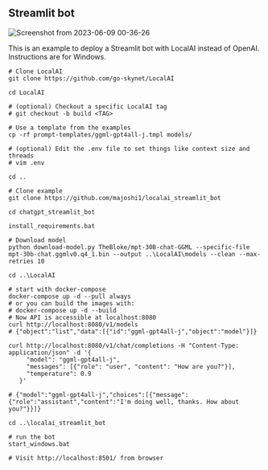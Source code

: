 ## Streamlit bot

![Screenshot from 2023-06-09 00-36-26](https://github.com/go-skynet/LocalAI/assets/2420543/e98b4305-fa2d-41cf-9d2f-1bb2d75ca902)

This is an example to deploy a Streamlit bot with LocalAI instead of OpenAI. Instructions are for Windows.

```
# Clone LocalAI
git clone https://github.com/go-skynet/LocalAI

cd LocalAI

# (optional) Checkout a specific LocalAI tag
# git checkout -b build <TAG>

# Use a template from the examples
cp -rf prompt-templates/ggml-gpt4all-j.tmpl models/

# (optional) Edit the .env file to set things like context size and threads
# vim .env

cd ..

# Clone example
git clone https://github.com/majoshi1/localai_streamlit_bot

cd chatgpt_streamlit_bot

install_requirements.bat

# Download model
python download-model.py TheBloke/mpt-30B-chat-GGML --specific-file mpt-30b-chat.ggmlv0.q4_1.bin --output ..\LocalAI\models --clean --max-retries 10

cd ..\LocalAI

# start with docker-compose
docker-compose up -d --pull always
# or you can build the images with:
# docker-compose up -d --build
# Now API is accessible at localhost:8080
curl http://localhost:8080/v1/models
# {"object":"list","data":[{"id":"ggml-gpt4all-j","object":"model"}]}

curl http://localhost:8080/v1/chat/completions -H "Content-Type: application/json" -d '{
     "model": "ggml-gpt4all-j",
     "messages": [{"role": "user", "content": "How are you?"}],
     "temperature": 0.9
   }'

# {"model":"ggml-gpt4all-j","choices":[{"message":{"role":"assistant","content":"I'm doing well, thanks. How about you?"}}]}

cd ..\localai_streamlit_bot

# run the bot
start_windows.bat

# Visit http://localhost:8501/ from browser

```

